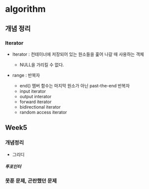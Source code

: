 # algorithm

## 개념 정리

### Iterator
* Iterator : 컨테이너에 저장되어 있는 원소들을 훑어 나갈 때 사용하는 객체
    * NULL을 가리킬 수 없다.

* range : 반복자
    * end() 멤버 함수는 마지막 원소가 아닌 past-the-end 반복자 
    * input iterator
    * output interator
    * forward iterator
    * bidirectional iterator
    * random access iterator

## Week5
### 개념정리
* 그리디
##### 투포인터

##### 


### 못푼 문제, 곤란했던 문제